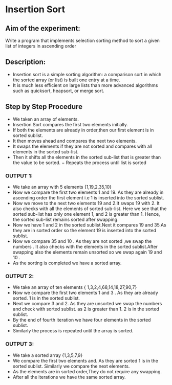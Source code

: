 # Insertion Sort
## Aim of the experiment:
Write a program that implements selection sorting method to sort a given list of integers in ascending order
## Description:
- Insertion sort is a simple sorting algorithm: a comparison sort in which the sorted array
(or list) is built one entry at a time.
- It is much less efficient on large lists than more advanced algorithms such as quicksort,
heapsort, or merge sort. 
## Step by Step Procedure
- We taken an array of elements.
- Insertion Sort compares the first two elements initially.
- If both the elements are already in order,then our first element is in sorted sublist.
- It then moves ahead and compares the next two elements.
- It swaps the elements if they are not sorted and compares with all elements in the sorted sub-list.
- Then it shifts all the elements in the sorted sub-list that is greater than the value to be sorted.
− Repeats the process until list is sorted
### OUTPUT 1:
- We take an array with 5 elements {1,19,2,35,10}
- Now we compare the first two elements 1 and 19. As they are already in ascending order the first element i.e 1 is inserted into the sorted sublist.
- Now we move to the next two elements 19 and 2.It swaps 19 with 2. It also checks with all the elements of sorted sub-list. Here we see that the sorted sub-list has only one element 1, and 2 is greater than 1. Hence, the sorted sub-list remains sorted after swapping.
- Now we have 1 and 2 in the sorted sublist.Next it compares 19 and 35.As they are in sorted order so the element 19 is inserted into the sorted sublist.
- Now we compare 35 and 10 . As they are not sorted ,we swap the numbers . It also checks with the elements in the sorted sublist.After swapping also the elements remain unsorted so we swap again 19 and 10 .
- As the sorting is completed we have a sorted array.
### OUTPUT 2:
- We take an array of ten elements { 1,3,2,4,68,14,18,27,90,7}
- Now we compare the first two elements 1 and 3 . As they are already sorted. 1 is in the sorted sublist.
- Next we compare 3 and 2. As they are unsorted we swap the numbers and check with sorted sublist. as 2 is greater than 1. 2 is in the sorted sublist.
- By the end of fourth iteration we have four elements in the sorted sublist.
- Similarly the process is repeated until the array is sorted.
### OUTPUT  3:
- We take a sorted array {1,3,5,7,9}
- We compare the first two elements and. As they are sorted 1 is in the sorted sublist. Similarly we compare the next elements.
- As the elements are in sorted order,They do not require any swapping.
- After all the iterations we have the same sorted array.
